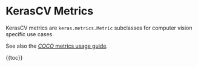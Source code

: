# KerasCV Metrics

KerasCV metrics are `keras.metrics.Metric` subclasses for computer vision specific use cases.

See also the [*COCO* metrics usage guide](https://keras.io/guides/keras_cv/coco_metrics/).

{{toc}}
